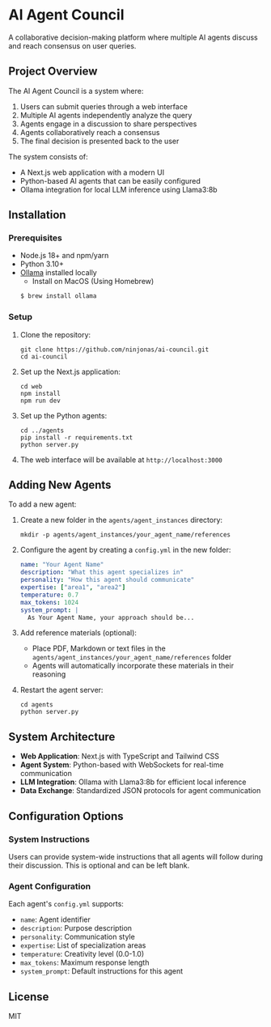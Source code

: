# AI Agent Council

A collaborative decision-making platform where multiple AI agents discuss and reach consensus on user queries.

## Project Overview

The AI Agent Council is a system where:

1. Users can submit queries through a web interface
2. Multiple AI agents independently analyze the query
3. Agents engage in a discussion to share perspectives
4. Agents collaboratively reach a consensus
5. The final decision is presented back to the user

The system consists of:
- A Next.js web application with a modern UI
- Python-based AI agents that can be easily configured
- Ollama integration for local LLM inference using Llama3:8b

## Installation

### Prerequisites

- Node.js 18+ and npm/yarn
- Python 3.10+
- [Ollama](https://ollama.com/) installed locally
    - Install on MacOS (Using Homebrew)
    ```sh
    $ brew install ollama
    ```

### Setup

1. Clone the repository:
   ```
   git clone https://github.com/ninjonas/ai-council.git
   cd ai-council
   ```

2. Set up the Next.js application:
   ```
   cd web
   npm install
   npm run dev
   ```

3. Set up the Python agents:
   ```
   cd ../agents
   pip install -r requirements.txt
   python server.py
   ```

4. The web interface will be available at `http://localhost:3000`

## Adding New Agents

To add a new agent:

1. Create a new folder in the `agents/agent_instances` directory:
   ```
   mkdir -p agents/agent_instances/your_agent_name/references
   ```

2. Configure the agent by creating a `config.yml` in the new folder:
   ```yaml
   name: "Your Agent Name"
   description: "What this agent specializes in"
   personality: "How this agent should communicate"
   expertise: ["area1", "area2"]
   temperature: 0.7
   max_tokens: 1024
   system_prompt: |
     As Your Agent Name, your approach should be...
   ```

3. Add reference materials (optional):
   - Place PDF, Markdown or text files in the `agents/agent_instances/your_agent_name/references` folder
   - Agents will automatically incorporate these materials in their reasoning

4. Restart the agent server:
   ```
   cd agents
   python server.py
   ```

## System Architecture

- **Web Application**: Next.js with TypeScript and Tailwind CSS
- **Agent System**: Python-based with WebSockets for real-time communication
- **LLM Integration**: Ollama with Llama3:8b for efficient local inference
- **Data Exchange**: Standardized JSON protocols for agent communication

## Configuration Options

### System Instructions

Users can provide system-wide instructions that all agents will follow during their discussion. This is optional and can be left blank.

### Agent Configuration

Each agent's `config.yml` supports:

- `name`: Agent identifier
- `description`: Purpose description
- `personality`: Communication style 
- `expertise`: List of specialization areas
- `temperature`: Creativity level (0.0-1.0)
- `max_tokens`: Maximum response length
- `system_prompt`: Default instructions for this agent

## License

MIT
